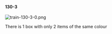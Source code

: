#### 130-3
![train-130-3-0.png](https://github.com/lil-lab/nlvr/raw/master/nlvr/train/images/28/train-130-3-0.png "train-130-3-0.png")

There is 1 box with only 2 items of the same colour
